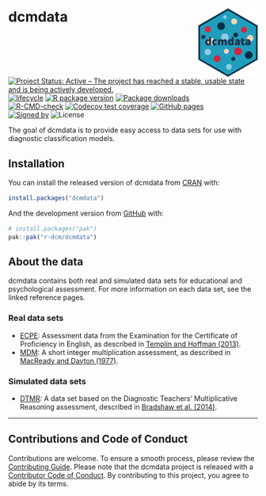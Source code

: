 
<!-- README.md is generated from README.Rmd. Please edit that file -->

# dcmdata <a href="https://dcmdata.r-dcm.org"><img src="man/figures/logo.png" align="right" height="138" alt="dcmdata website" /></a>

<!-- badges: start -->

[![Project Status: Active – The project has reached a stable, usable
state and is being actively
developed.](https://www.repostatus.org/badges/latest/active.svg)](https://www.repostatus.org/#active)
[![lifecycle](https://img.shields.io/badge/lifecycle-stable-brightgreen.svg)](https://lifecycle.r-lib.org/articles/stages.html)
[![R package
version](https://www.r-pkg.org/badges/version/dcmdata)](https://cran.r-project.org/package=measr)
[![Package
downloads](https://cranlogs.r-pkg.org/badges/grand-total/dcmdata)](https://cran.r-project.org/package=measr)</br>
[![R-CMD-check](https://github.com/r-dcm/dcmdata/actions/workflows/R-CMD-check.yaml/badge.svg)](https://github.com/r-dcm/dcmdata/actions/workflows/R-CMD-check.yaml)
[![Codecov test
coverage](https://codecov.io/gh/r-dcm/dcmdata/branch/main/graph/badge.svg)](https://app.codecov.io/gh/r-dcm/dcmdata?branch=main)
[![GitHub
pages](https://github.com/r-dcm/dcmdata/actions/workflows/pkgdown.yaml/badge.svg)](https://github.com/r-dcm/dcmdata/actions/workflows/pkgdown.yaml)</br>
[![Signed
by](https://img.shields.io/badge/Keybase-Verified-brightgreen.svg)](https://keybase.io/wjakethompson)
![License](https://img.shields.io/badge/License-MIT-blue.svg)
<!-- badges: end -->

The goal of dcmdata is to provide easy access to data sets for use with
diagnostic classification models.

## Installation

You can install the released version of dcmdata from
[CRAN](https://cran.r-project.org/) with:

``` r
install.packages("dcmdata")
```

And the development version from [GitHub](https://github.com/) with:

``` r
# install.packages("pak")
pak::pak("r-dcm/dcmdata")
```

## About the data

dcmdata contains both real and simulated data sets for educational and
psychological assessment. For more information on each data set, see the
linked reference pages.

### Real data sets

- [ECPE](https://dcmdata.r-dcm.org/reference/ecpe.html): Assessment data
  from the Examination for the Certificate of Proficiency in English, as
  described in [Templin and Hoffman
  (2013)](https://doi.org/10.1111/emip.12010).
- [MDM](https://dcmdata.r-dcm.org/reference/mdm.html): A short integer
  multiplication assessment, as described in [MacReady and Dayton
  (1977)](https://doi.org/10.2307/1164802).

### Simulated data sets

- [DTMR](https://dcmdata.r-dcm.org/reference/dtmr.html): A data set
  based on the Diagnostic Teachers’ Multiplicative Reasoning assessment,
  described in [Bradshaw et
  al. (2014)](https://doi.org/10.1111/emip.12020).

------------------------------------------------------------------------

## Contributions and Code of Conduct

Contributions are welcome. To ensure a smooth process, please review the
[Contributing Guide](https://dcmdata.r-dcm.org/CONTRIBUTING.html).
Please note that the dcmdata project is released with a [Contributor
Code of Conduct](https://dcmdata.r-dcm.org/CODE_OF_CONDUCT.html). By
contributing to this project, you agree to abide by its terms.
